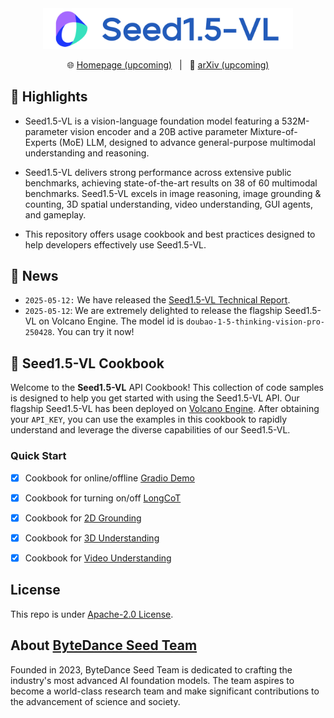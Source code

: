 <div align="center">
<img src="./assets/banner.png" width=400>
</div>

<p align="center">
🌐 <a href=""> Homepage (upcoming)</a>&nbsp&nbsp | &nbsp&nbsp📄 <a href="https://arxiv.org/abs/">arXiv (upcoming)</a>
</p>

## 🌟 Highlights

* Seed1.5-VL is a vision-language foundation model featuring a 532M-parameter vision encoder and a 20B active parameter Mixture-of-Experts (MoE) LLM, designed to advance general-purpose multimodal understanding and reasoning.

* Seed1.5-VL delivers strong performance across extensive public benchmarks, achieving state-of-the-art results on 38 of 60 multimodal benchmarks. Seed1.5-VL excels in image reasoning, image grounding & counting, 3D spatial understanding, video understanding, GUI agents, and gameplay.

* This repository offers usage cookbook and best practices designed to help developers effectively use Seed1.5-VL.


## 📢 News
* `2025-05-12:` We have released the [Seed1.5-VL Technical Report](./Seed1.5-VL-Technical-Report.pdf).
* `2025-05-12`: We are extremely delighted to release the flagship Seed1.5-VL on Volcano Engine. The model id is `doubao-1-5-thinking-vision-pro-250428`. You can try it now!


## 📖 Seed1.5-VL Cookbook

Welcome to the **Seed1.5-VL** API Cookbook! This collection of code samples is designed to help you get started with using the Seed1.5-VL API. Our flagship Seed1.5-VL has been deployed on [Volcano Engine](https://www.volcengine.com/product/doubao). After obtaining your `API_KEY`, you can use the examples in this cookbook to rapidly understand and leverage the diverse capabilities of our Seed1.5-VL.

### Quick Start

- [x] Cookbook for online/offline [Gradio Demo](./GradioDemo)
- [x] Cookbook for turning on/off [LongCoT](./longCoT)
- [x] Cookbook for [2D Grounding](./Grounding)
- [x] Cookbook for [3D Understanding](./3D-Understanding)
- [x] Cookbook for [Video Understanding](./Video)


## License
This repo is under [Apache-2.0 License](./LICENSE).

## About [ByteDance Seed Team](https://seed.bytedance.com/)

Founded in 2023, ByteDance Seed Team is dedicated to crafting the industry's most advanced AI foundation models. The team aspires to become a world-class research team and make significant contributions to the advancement of science and society.
